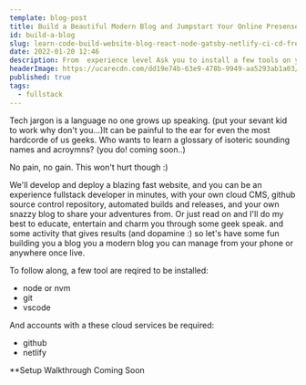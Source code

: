 ```yaml
---
template: blog-post
title: Build a Beautiful Modern Blog and Jumpstart Your Online Presense, Speed Up Your Learning and Your Websites - Demonstrate and Explain React, Node, DevOps, Netlify, CMS, Gatsby, Static Site Generators, HTML, CSS, JavaScript 
id: build-a-blog
slug: learn-code-build-website-blog-react-node-gatsby-netlify-ci-cd-free
date: 2022-01-20 12:46
description: From  experience level Ask you to install a few tools on your rig if you're following along.  got plenty of explanations and'll show 
headerImage: https://ucarecdn.com/dd19e74b-63e9-478b-9949-aa5293ab1a03/
published: true
tags: 
  - fullstack
---
```


Tech jargon is a language no one grows up speaking. (put your sevant kid to work why don't you...)It can be painful to the ear for even the most hardcorde of us geeks. Who wants to learn a glossary of isoteric sounding names and acroymns? (you do! coming soon..) 

No pain, no gain. This won't hurt though :)
 
We'll develop and deploy a blazing fast website, and you can be an experience fullstack developer in minutes, with your own cloud CMS, github source control repository, automated builds and releases, and your own snazzy blog to share your adventures from. Or just read on and I'll do my best to educate, entertain and charm you through some geek speak.  and some activity that gives results (and dopamine :) so let's have some fun building you a blog you a modern blog you can manage from your phone or anywhere once live.

To follow along, a few tool are reqired to be installed:

- node or nvm
- git
- vscode

And accounts with a these cloud services be required:

- github
- netlify



**Setup Walkthrough Coming Soon